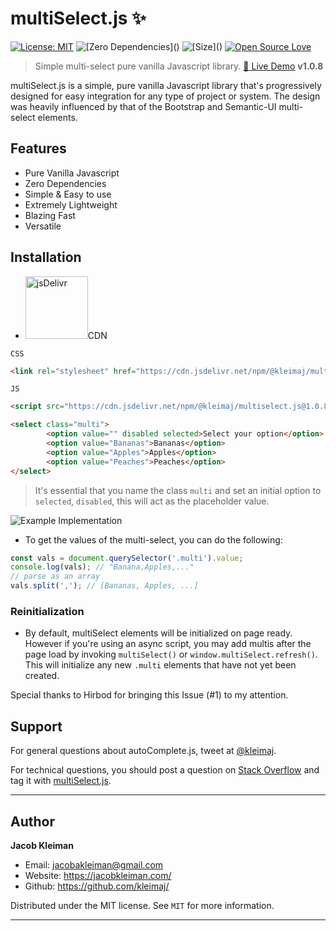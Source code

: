 # multiSelect.js :sparkles:

[![License: MIT](https://img.shields.io/badge/License-MIT-yellow.svg)](https://opensource.org/licenses/MIT)
![\[Zero Dependencies\]()](https://img.shields.io/badge/Dependencies-0-blue.svg)
![\[Size\]()](https://img.shields.io/badge/Size-7%20KB-green.svg)
[![Open Source Love](https://badges.frapsoft.com/os/v1/open-source.svg?v=103)](https://github.com/TarekRaafat/autoComplete.js)



> Simple multi-select pure vanilla Javascript library. <a href="https://codepen.io/kleimaj/pen/mdEWVGb" target="\_blank">:rocket: Live Demo</a> **v1.0.8**

multiSelect.js is a simple, pure vanilla Javascript library that's progressively designed for easy integration for any type of project or system. The design was heavily influenced by that of the Bootstrap and Semantic-UI multi-select elements.

## Features

-   Pure Vanilla Javascript
-   Zero Dependencies
-   Simple & Easy to use
-   Extremely Lightweight
-   Blazing Fast
-   Versatile


## Installation

-   <img src="https://www.jsdelivr.com/img/logo@2x.png" alt="jsDelivr" width="100px">CDN

`CSS`

```html
<link rel="stylesheet" href="https://cdn.jsdelivr.net/npm/@kleimaj/multiselect.js@1.0.8/css/style.min.css">
```

`JS`

```html
<script src="https://cdn.jsdelivr.net/npm/@kleimaj/multiselect.js@1.0.8/js/multiselect.min.js"></script>
```

```html
<select class="multi">
        <option value="" disabled selected>Select your option</option>
        <option value="Bananas">Bananas</option>
        <option value="Apples">Apples</option>
        <option value="Peaches">Peaches</option>
</select>
```

> It's essential that you name the class `multi` and set an initial option to `selected`, `disabled`, this will act as the placeholder value.

<img src="https://i.imgur.com/TdH3u2P.png" alt="Example Implementation"/>

* To get the values of the multi-select, you can do the following:
```javascript
const vals = document.querySelector('.multi').value;
console.log(vals); // "Banana,Apples,..."
// parse as an array
vals.split(','); // [Bananas, Apples, ...]
```

### Reinitialization

* By default, multiSelect elements will be initialized on page ready. However if you're using an async script, you may add multis after the page load by invoking `multiSelect()` or `window.multiSelect.refresh()`. This will initialize any new `.multi` elements that have not yet been created.

Special thanks to Hirbod for bringing this Issue (#1) to my attention.

## Support

For general questions about autoComplete.js, tweet at [@kleimaj].

For technical questions, you should post a question on [Stack Overflow] and tag
it with [multiSelect.js][so tag].

<!-- section links -->

[stack overflow]: https://stackoverflow.com/

[@kleimaj]: https://twitter.com/kleimaj

[so tag]: https://stackoverflow.com/questions/tagged/multiSelect.js

* * *

## Author

**Jacob Kleiman**

-   Email: jacobakleiman@gmail.com
-   Website: <https://jacobkleiman.com/>
-   Github: <https://github.com/kleimaj/>

Distributed under the MIT license. See `MIT` for more information.

* * *
